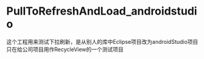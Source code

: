 # PullToRefreshAndLoad_androidstudio
这个工程用来测试下拉刷新，是从别人的库中Eclipse项目改为androidStudio项目
只在给公司项目用作RecycleView的一个测试项目
